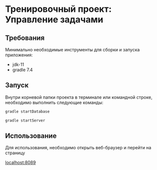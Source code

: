 # Тренировочный проект: Управление задачами

## Требования
Минимально необходимые инструменты для сборки и запуска приложения:

* jdk-11
* gradle 7.4

<!-- Startup -->
## Запуск
Внутри корневой папки проекта в терминале или командной строке, необходимо выполнить следующие команды:

  ```sh
  gradle startDatabase
  ```
  ```sh
  gradle startServer
  ```
  
## Использование
Для использования, необходимо открыть веб-браузер и перейти на страницу

<localhost:8089>

